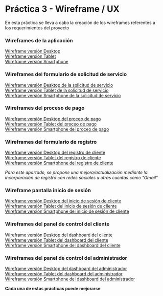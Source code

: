 # Práctica 3 - Wireframe / UX

En esta práctica se lleva a cabo la creación de los wireframes referentes a los requerimientos del proyecto

### Wireframes de la aplicación

[Wireframe versión Desktop](images/wireframe_desktop.jpg) <br>
[Wireframe versión Tablet](images/wireframe_tablet.jpg) <br>
[Wireframe versión Smartphone](images/wireframe_phone.jpg)

### Wireframes del formulario de solicitud de servicio
[Wireframe versión Desktop de la solicitud de servicio](images/wireframe_desktop_service.jpg) <br>
[Wireframe versión Tablet de la solicitud de servicio](images/wireframe_tablet_service.jpg) <br>
[Wireframe versión Smartphone de la solicitud de servicio](images/wireframe_phone_service.jpg)

### Wireframes del proceso de pago
[Wireframe versión Desktop del proceo de pago](images/wireframe_desktop_payment.jpg) <br>
[Wireframe versión Tablet del proceo de pago](images/wireframe_tablet_payment.jpg) <br>
[Wireframe versión Smartphone del proceo de pago](images/wireframe_phone_payment.jpg)

### Wireframes del formulario de registro
[Wireframe versión Desktop del registro de cliente](images/wireframe_desktop_signup.jpg) <br>
[Wireframe versión Tablet del registro de cliente](images/wireframe_tablet_signup.jpg) <br>
[Wireframe versión Smartphone del registro de cliente](images/wireframe_phone_signup.jpg)

*Para este apartado, se propone una mejora/actualización mediante la incorporación de registro con redes sociales u otras cuentas como "Gmail"*

### Wireframe pantalla inicio de sesión
[Wireframe versión Desktop del inicio de sesión de cliente](images/wireframe_desktop_signin.jpg) <br>
[Wireframe versión Tablet del inicio de sesión de cliente](images/wireframe_tablet_signin.jpg) <br>
[Wireframe versión Smartphone del inicio de sesión de cliente](images/wireframe_phone_signin.jpg)


### Wireframes del panel de control del cliente
[Wireframe versión Desktop del dashboard del cliente](images/wireframe_desktop_user_dashboard.jpg) <br>
[Wireframe versión Tablet del dashboard del cliente](images/wireframe_tablet_user_dashboard.jpg) <br>
[Wireframe versión Smartphone del dashboard del cliente](images/wireframe_phone_user_dashboard.jpg)


### Wireframes del panel de control del administrador
[Wireframe versión Desktop del dashboard del administrador](images/wireframe_desktop_admin_dashboard.jpg) <br>
[Wireframe versión Tablet del dashboard del administrador](images/wireframe_tablet_admin_dashboard.jpg) <br>
[Wireframe versión Smartphone del dashboard del administrador](images/wireframe_phone_admin_dashboard.jpg)

**Cada una de estas prácticas puede mejorarse**